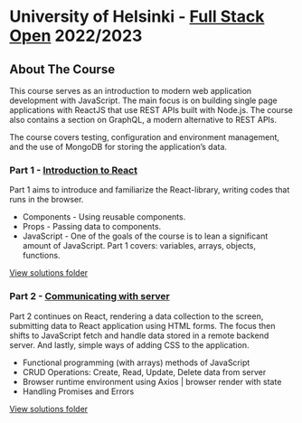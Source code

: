 ﻿# University of Helsinki - [Full Stack Open](https://fullstackopen.com/en/about) 2022/2023
## About The Course
This course serves as an introduction to modern web application development with JavaScript. The main focus is on building single page applications with ReactJS that use REST APIs built with Node.js. The course also contains a section on GraphQL, a modern alternative to REST APIs. 

The course covers testing, configuration and environment management, and the use of MongoDB for storing the application’s data.



### Part 1 - [Introduction to React](https://fullstackopen.com/en/part1)

Part 1 aims to introduce and familiarize the React-library, writing codes that runs in the browser.

- Components - Using reusable components.
- Props - Passing data to components.
- JavaScript - One of the goals of the course is to lean a significant amount of JavaScript. Part 1 covers: variables, arrays, objects, functions.

[View solutions folder](/part1)


### Part 2 - [Communicating with server](https://fullstackopen.com/en/part2)

Part 2 continues on React, rendering a data collection to the screen, submitting data to React application using HTML forms. The focus then shifts to JavaScript fetch and handle data stored in a remote backend server. And lastly, simple ways of adding CSS to the application.

- Functional programming (with arrays) methods of JavaScript
- CRUD Operations: Create, Read, Update, Delete data from server
- Browser runtime environment using Axios | browser render with state
- Handling Promises and Errors

[View solutions folder](/part2)
